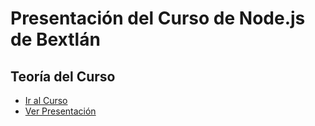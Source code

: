 # Presentación del Curso de Node.js de Bextlán
## Teoría del Curso
* [Ir al Curso](http://bextlan.com/cursos/nodejs/)
* [Ver Presentación](http://jonmircha.github.io/slides-nodejs)
